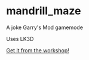 # mandrill_maze
 A joke Garry's Mod gamemode
 
 Uses LK3D
 
 [Get it from the workshop!](https://steamcommunity.com/sharedfiles/filedetails/?id=2924368436)
